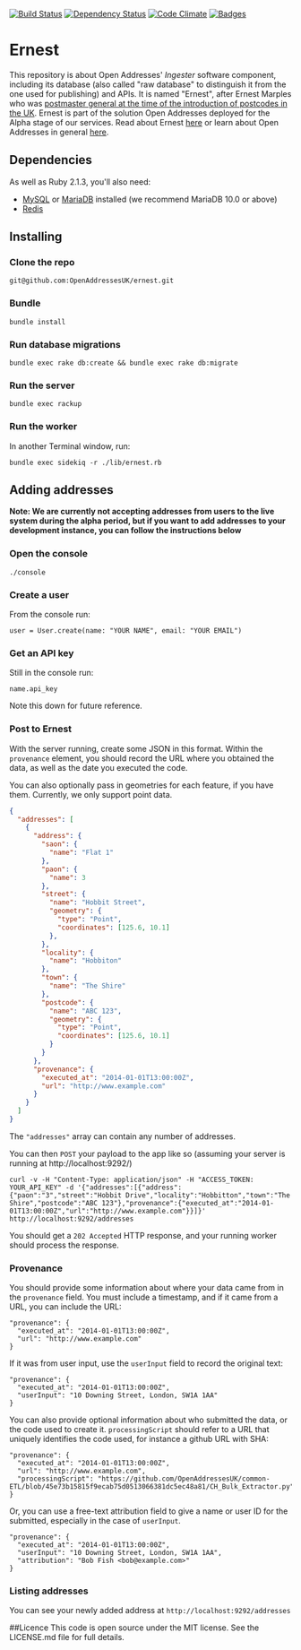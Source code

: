 [![Build Status](https://travis-ci.org/OpenAddressesUK/ernest.svg)](https://travis-ci.org/OpenAddressesUK/ernest)
[![Dependency Status](http://img.shields.io/gemnasium/OpenAddressesUK/ernest.svg)](https://gemnasium.com/OpenAddressesUK/ernest)
[![Code Climate](http://img.shields.io/codeclimate/github/OpenAddressesUK/ernest.svg)](https://codeclimate.com/github/OpenAddressesUK/ernest)
[![Badges](http://img.shields.io/:badges-4/4-ff6799.svg)](https://github.com/badges/badgerbadgerbadger)

# Ernest

This repository is about Open Addresses' *Ingester* software component, including its database (also called "raw database" to distinguish it from the one used for publishing) and APIs. It is named "Ernest", after Ernest Marples who was [postmaster general at the time of the introduction of postcodes in the UK](http://en.wikipedia.org/wiki/Ernest_Marples).
Ernest is part of the solution Open Addresses deployed for the Alpha stage of our services. Read about Ernest [here](http://openaddressesuk.org/docs) or learn about Open Addresses in general [here](http://openaddressesuk.org).

## Dependencies

As well as Ruby 2.1.3, you'll also need:

* [MySQL](http://www.mysql.com/) or [MariaDB](https://mariadb.com/) installed (we recommend MariaDB 10.0 or above)
* [Redis](http://redis.io/)

## Installing

### Clone the repo

`git@github.com:OpenAddressesUK/ernest.git`

### Bundle

`bundle install`

### Run database migrations

`bundle exec rake db:create && bundle exec rake db:migrate`

### Run the server

`bundle exec rackup`

### Run the worker

In another Terminal window, run:

`bundle exec sidekiq -r ./lib/ernest.rb`

## Adding addresses

**Note: We are currently not accepting addresses from users to the live system during the alpha period, but if you want to add addresses to your development instance, you can follow the instructions below**

### Open the console

`./console`

### Create a user

From the console run:

`user = User.create(name: "YOUR NAME", email: "YOUR EMAIL")`

### Get an API key

Still in the console run:

`name.api_key`

Note this down for future reference.

### Post to Ernest

With the server running, create some JSON in this format. Within the `provenance` element, you should record the URL where you obtained the data, as well as the date you executed the code.

You can also optionally pass in geometries for each feature, if you have them. Currently, we only support point data.

```JSON
{
  "addresses": [
    {
      "address": {
        "saon": {
          "name": "Flat 1"
        },
        "paon": {
          "name": 3
        },
        "street": {
          "name": "Hobbit Street",
          "geometry": {
            "type": "Point",
            "coordinates": [125.6, 10.1]
          },
        },
        "locality": {
          "name": "Hobbiton"
        },
        "town": {
          "name": "The Shire"
        },
        "postcode": {
          "name": "ABC 123",
          "geometry": {
            "type": "Point",
            "coordinates": [125.6, 10.1]
          }
        }
      },
      "provenance": {
        "executed_at": "2014-01-01T13:00:00Z",
        "url": "http://www.example.com"
      }
    }
  ]
}
```

The `"addresses"` array can contain any number of addresses.

You can then `POST` your payload to the app like so (assuming your server is running at http://localhost:9292/)

```
curl -v -H "Content-Type: application/json" -H "ACCESS_TOKEN: YOUR_API_KEY" -d '{"addresses":[{"address":{"paon":"3","street":"Hobbit Drive","locality":"Hobbitton","town":"The Shire","postcode":"ABC 123"},"provenance":{"executed_at":"2014-01-01T13:00:00Z","url":"http://www.example.com"}}]}' http://localhost:9292/addresses
```

You should get a `202 Accepted` HTTP response, and your running worker should process the response.

### Provenance

You should provide some information about where your data came from in the `provenance` field. You must include a timestamp, and if it came from a URL, you can include the URL:

```
"provenance": {
  "executed_at": "2014-01-01T13:00:00Z",
  "url": "http://www.example.com"
}
```
If it was from user input, use the `userInput` field to record the original text:
```
"provenance": {
  "executed_at": "2014-01-01T13:00:00Z",
  "userInput": "10 Downing Street, London, SW1A 1AA"
}
```

You can also provide optional information about who submitted the data, or the code used to create it. `processingScript` should refer to a URL that uniquely identifies the code used, for instance a github URL with SHA:
```
"provenance": {
  "executed_at": "2014-01-01T13:00:00Z",
  "url": "http://www.example.com",
  "processingScript": "https://github.com/OpenAddressesUK/common-ETL/blob/45e73b15815f9ecab75d0513066381dc5ec48a81/CH_Bulk_Extractor.py"
}
```
Or, you can use a free-text attribution field to give a name or user ID for the submitted, especially in the case of `userInput`.
```
"provenance": {
  "executed_at": "2014-01-01T13:00:00Z",
  "userInput": "10 Downing Street, London, SW1A 1AA",
  "attribution": "Bob Fish <bob@example.com>"
}
```
### Listing addresses

You can see your newly added address at `http://localhost:9292/addresses`

##Licence
This code is open source under the MIT license. See the LICENSE.md file for full details.
